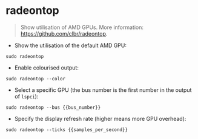 # radeontop

> Show utilisation of AMD GPUs.
> More information: <https://github.com/clbr/radeontop>.

- Show the utilisation of the default AMD GPU:

`sudo radeontop`

- Enable colourised output:

`sudo radeontop --color`

- Select a specific GPU (the bus number is the first number in the output of `lspci`):

`sudo radeontop --bus {{bus_number}}`

- Specify the display refresh rate (higher means more GPU overhead):

`sudo radeontop --ticks {{samples_per_second}}`
